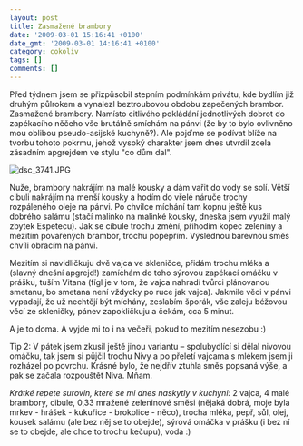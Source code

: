 ```yaml
---
layout: post
title: Zasmažené brambory
date: '2009-03-01 15:16:41 +0100'
date_gmt: '2009-03-01 14:16:41 +0100'
category: cokoliv
tags: []
comments: []
---
```

<p>Před týdnem jsem se přizpůsobil stepním podmínkám privátu, kde bydlím již druhým půlrokem a vynalezl beztroubovou obdobu zapečených brambor. Zasmažené brambory. Namísto citlivého pokládání jednotlivých dobrot do zapékacího něčeho vše brutálně smíchám na pánvi (že by to bylo ovlivněno mou oblibou pseudo-asijské kuchyně?). Ale pojďme se podívat blíže na tvorbu tohoto pokrmu, jehož vysoký charakter jsem dnes utvrdil zcela zásadním apgrejdem ve stylu "co dům dal".</p>
<p><img src='%base_url%/assets/wp-uploads/2009/03/dsc_3741.JPG' alt='dsc_3741.JPG' /></p>
<p>Nuže, brambory nakrájím na malé kousky a dám vařit do vody se solí. Větší cibuli nakrájím na menší kousky a hodím do vřelé náruče trochy rozpáleného oleje na pánvi. Po chvilce míchání tam kopnu ještě kus dobrého salámu (stačí malinko na malinké kousky, dneska jsem využil malý zbytek Espetecu). Jak se cibule trochu změní, přihodím kopec zeleniny a mezitím povařených brambor, trochu popepřím. Výslednou barevnou směs chvíli obracím na pánvi.</p>
<p>Mezitím si navidličkuju dvě vajca ve skleničce, přidám trochu mléka a (slavný dnešní apgrejd!) zamíchám do toho sýrovou zapékací omáčku v prášku, tuším Vitana (fígl je v tom, že vajca nahradí tvůrci plánovanou smetanu, bo smetana není vždycky po ruce jak vajca). Jakmile věci v pánvi vypadají, že už nechtějí být míchány, zeslabím šporák, vše zaleju béžovou věcí ze skleničky, pánev zapokličkuju a čekám, cca 5 minut.</p>
<p>A je to doma. A vyjde mi to i na večeři, pokud to mezitím nesezobu :) </p>
<p>Tip 2: V pátek jsem zkusil ještě jinou variantu – spolubydlící si dělal nivovou omáčku, tak jsem si půjčil trochu Nivy a po přeletí vajcama s mlékem jsem ji rozházel po povrchu. Krásné bylo, že nejdřív ztuhla směs popsaná výše, a pak se začala rozpouštět Niva. Mňam.</p>
<p><em>Krátké repete surovin, které se mi dnes naskytly v kuchyni:</em> 2 vajca, 4 malé brambory, cibule, 0,33 mražené zeleninové směsi (nějaká dobrá, moje byla mrkev - hrášek - kukuřice - brokolice - něco), trocha mléka, pepř, sůl, olej, kousek salámu (ale bez něj se to obejde), sýrová omáčka v prášku (i bez ní se to obejde, ale chce to trochu kečupu), voda :)</p>
